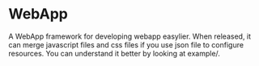 WebApp
======

A WebApp framework for developing webapp easylier. 
When released, it can merge javascript files and css files if you use json file to configure resources.
You can understand it better by looking at example/.

